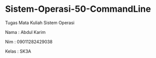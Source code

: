# Sistem-Operasi-50-CommandLine
Tugas Mata Kuliah Sistem Operasi


Nama : Abdul Karim


Nim : 09011282429038


Kelas : SK3A
